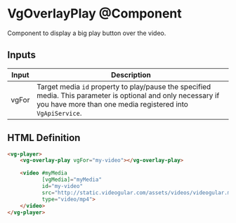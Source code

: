# VgOverlayPlay @Component

Component to display a big play button over the video.

## Inputs

| Input | Description |
|--- |--- |
| vgFor | Target media `id` property to play/pause the specified media. This parameter is optional and only necessary if you have more than one media registered into `VgApiService`. |

## HTML Definition

```html
<vg-player>
    <vg-overlay-play vgFor="my-video"></vg-overlay-play>

    <video #myMedia
           [vgMedia]="myMedia"
           id="my-video"
           src="http://static.videogular.com/assets/videos/videogular.mp4"
           type="video/mp4">
    </video>
</vg-player>
```

